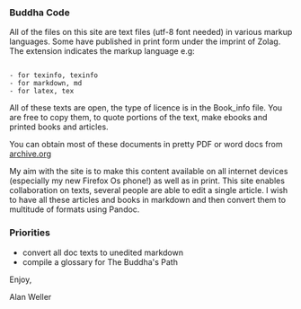 ### Buddha Code


All of the files on this site are text files (utf-8 font needed) in various markup languages. Some have published in print form under the imprint of Zolag.
The extension indicates the markup language e.g:

```

- for texinfo, texinfo
- for markdown, md
- for latex, tex

```

All of these texts are open, the type of licence is in the Book_info file. You  are free to copy them,  to quote portions of the text, make ebooks and printed books and articles. 

You can obtain most of these documents in pretty PDF or word docs from
[archive.org](http://archive.org/bookmarks/Alan%20Weller)

My aim with the site is to make this content available on all internet devices (especially my new Firefox Os phone!) as well as in print. This site enables collaboration on texts, several people are able to edit a single article.
 I wish to have all these articles and books in markdown and then convert them to multitude of formats using Pandoc.

### Priorities

- convert all doc texts to unedited markdown
- compile a glossary for The Buddha's Path


Enjoy,

Alan Weller





